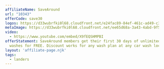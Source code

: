 ```yaml
---
affiliateName: SaveAround
url: "10343"
offerCode: save30
logos: https://d33wubrfki0l68.cloudfront.net/e24fac89-84ef-461c-ad49-c32401a180be/everwash-savearound-logospng60b7b9158e44a.png
metaImage: https://d33wubrfki0l68.cloudfront.net/ee65d68a-3a43-4abd-9f52-7503aee9f880/everwash-savearound-thumbnailpng6053c835f3d8b.png
video:
  - https://www.youtube.com/embed/X9fEQSHMPBI
offerStatement: SaveAround members get their first 30 days of unlimited car
  washes for FREE. Discount works for any wash plan at any car wash location.
layout: 'affiliate-page.njk'
tags:
  - landers
---
```

